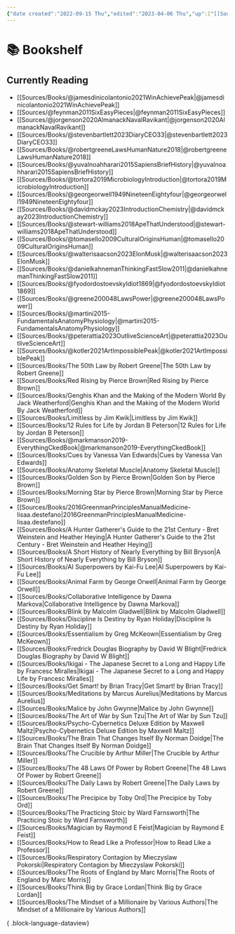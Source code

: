 ```yaml
---
{"date created":"2022-09-15 Thu","edited":"2023-04-06 Thu","up":["[[Sources]]"],"dg-publish":true,"permalink":"/atlas/bookshelf/","dgPassFrontmatter":true}
---
```


# 📚 Bookshelf

## Currently Reading
- [[Sources/Books/@jamesdinicolantonio2021WinAchievePeak\|@jamesdinicolantonio2021WinAchievePeak]]
- [[Sources/@feynman2011SixEasyPieces\|@feynman2011SixEasyPieces]]
- [[Sources/@jorgenson2020AlmanackNavalRavikant\|@jorgenson2020AlmanackNavalRavikant]]
- [[Sources/Books/@stevenbartlett2023DiaryCEO33\|@stevenbartlett2023DiaryCEO33]]
- [[Sources/Books/@robertgreeneLawsHumanNature2018\|@robertgreeneLawsHumanNature2018]]
- [[Sources/Books/@yuvalnoahharari2015SapiensBriefHistory\|@yuvalnoahharari2015SapiensBriefHistory]]
- [[Sources/Books/@tortora2019MicrobiologyIntroduction\|@tortora2019MicrobiologyIntroduction]]
- [[Sources/Books/@georgeorwell1949NineteenEightyfour\|@georgeorwell1949NineteenEightyfour]]
- [[Sources/Books/@davidmckay2023IntroductionChemistry\|@davidmckay2023IntroductionChemistry]]
- [[Sources/Books/@stewart-williams2018ApeThatUnderstood\|@stewart-williams2018ApeThatUnderstood]]
- [[Sources/Books/@tomasello2009CulturalOriginsHuman\|@tomasello2009CulturalOriginsHuman]]
- [[Sources/Books/@walterisaacson2023ElonMusk\|@walterisaacson2023ElonMusk]]
- [[Sources/Books/@danielkahnemanThinkingFastSlow2011\|@danielkahnemanThinkingFastSlow2011]]
- [[Sources/Books/@fyodordostoevskyIdiot1869\|@fyodordostoevskyIdiot1869]]
- [[Sources/Books/@greene200048LawsPower\|@greene200048LawsPower]]
- [[Sources/Books/@martini2015-FundamentalsAnatomyPhysiology\|@martini2015-FundamentalsAnatomyPhysiology]]
- [[Sources/Books/@peterattia2023OutliveScienceArt\|@peterattia2023OutliveScienceArt]]
- [[Sources/Books/@kotler2021ArtImpossiblePeak\|@kotler2021ArtImpossiblePeak]]
- [[Sources/Books/The 50th Law by Robert Greene\|The 50th Law by Robert Greene]]
- [[Sources/Books/Red Rising by Pierce Brown\|Red Rising by Pierce Brown]]
- [[Sources/Books/Genghis Khan and the Making of the Modern World By Jack Weatherford\|Genghis Khan and the Making of the Modern World By Jack Weatherford]]
- [[Sources/Books/Limitless by Jim Kwik\|Limitless by Jim Kwik]]
- [[Sources/Books/12 Rules for Life by Jordan B Peterson\|12 Rules for Life by Jordan B Peterson]]
- [[Sources/Books/@markmanson2019-EverythingCkedBook\|@markmanson2019-EverythingCkedBook]]
- [[Sources/Books/Cues by Vanessa Van Edwards\|Cues by Vanessa Van Edwards]]
- [[Sources/Books/Anatomy Skeletal Muscle\|Anatomy Skeletal Muscle]]
- [[Sources/Books/Golden Son by Pierce Brown\|Golden Son by Pierce Brown]]
- [[Sources/Books/Morning Star by Pierce Brown\|Morning Star by Pierce Brown]]
- [[Sources/Books/2016GreenmanPrinciplesManualMedicine-lisaa.destefano\|2016GreenmanPrinciplesManualMedicine-lisaa.destefano]]
- [[Sources/Books/A Hunter Gatherer's Guide to the 21st Century - Bret Weinstein and Heather Heying\|A Hunter Gatherer's Guide to the 21st Century - Bret Weinstein and Heather Heying]]
- [[Sources/Books/A Short History of Nearly Everything by Bill Bryson\|A Short History of Nearly Everything by Bill Bryson]]
- [[Sources/Books/AI Superpowers by Kai-Fu Lee\|AI Superpowers by Kai-Fu Lee]]
- [[Sources/Books/Animal Farm by George Orwell\|Animal Farm by George Orwell]]
- [[Sources/Books/Collaborative Intelligence by Dawna Markova\|Collaborative Intelligence by Dawna Markova]]
- [[Sources/Books/Blink by Malcolm Gladwell\|Blink by Malcolm Gladwell]]
- [[Sources/Books/Discipline Is Destiny by Ryan Holiday\|Discipline Is Destiny by Ryan Holiday]]
- [[Sources/Books/Essentialism by Greg McKeown\|Essentialism by Greg McKeown]]
- [[Sources/Books/Fredrick Douglas Biography by David W Blight\|Fredrick Douglas Biography by David W Blight]]
- [[Sources/Books/Ikigai - The Japanese Secret to a Long and Happy Life by Francesc Miralles\|Ikigai - The Japanese Secret to a Long and Happy Life by Francesc Miralles]]
- [[Sources/Books/Get Smart! by Brian Tracy\|Get Smart! by Brian Tracy]]
- [[Sources/Books/Meditations by Marcus Aurelius\|Meditations by Marcus Aurelius]]
- [[Sources/Books/Malice by John Gwynne\|Malice by John Gwynne]]
- [[Sources/Books/The Art of War by Sun Tzu\|The Art of War by Sun Tzu]]
- [[Sources/Books/Psycho-Cybernetics Deluxe Edition by Maxwell Maltz\|Psycho-Cybernetics Deluxe Edition by Maxwell Maltz]]
- [[Sources/Books/The Brain That Changes Itself By Norman Doidge\|The Brain That Changes Itself By Norman Doidge]]
- [[Sources/Books/The Crucible by Arthur Miller\|The Crucible by Arthur Miller]]
- [[Sources/Books/The 48 Laws Of Power by Robert Greene\|The 48 Laws Of Power by Robert Greene]]
- [[Sources/Books/The Daily Laws by Robert Greene\|The Daily Laws by Robert Greene]]
- [[Sources/Books/The Precipice by Toby Ord\|The Precipice by Toby Ord]]
- [[Sources/Books/The Practicing Stoic by Ward Farnsworth\|The Practicing Stoic by Ward Farnsworth]]
- [[Sources/Books/Magician by Raymond E Feist\|Magician by Raymond E Feist]]
- [[Sources/Books/How to Read Like a Professor\|How to Read Like a Professor]]
- [[Sources/Books/Respiratory Contagion by Mieczyslaw Pokorski\|Respiratory Contagion by Mieczyslaw Pokorski]]
- [[Sources/Books/The Roots of England by Marc Morris\|The Roots of England by Marc Morris]]
- [[Sources/Books/Think Big by Grace Lordan\|Think Big by Grace Lordan]]
- [[Sources/Books/The Mindset of a Millionaire by Various Authors\|The Mindset of a Millionaire by Various Authors]]

{ .block-language-dataview}